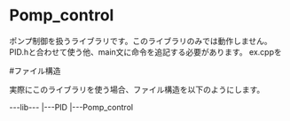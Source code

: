 # Pomp_control

ポンプ制御を扱うライブラリです。このライブラリのみでは動作しません。
PID.hと合わせて使う他、main文に命令を追記する必要があります。
ex.cppを

#ファイル構造

実際にこのライブラリを使う場合、ファイル構造を以下のようにします。

---lib---
        |---PID
        |---Pomp_control
